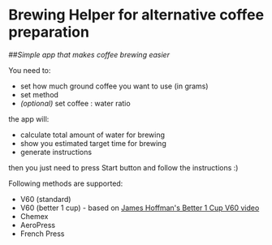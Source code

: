# Brewing Helper for alternative coffee preparation

##_Simple app that makes coffee brewing easier_

You need to:
- set how much ground coffee you want to use (in grams)
- set method
- _(optional)_ set coffee : water ratio

the app will:
- calculate total amount of water for brewing
- show you estimated target time for brewing
- generate instructions

then you just need to press Start button and follow the instructions :) 


Following methods are supported:
- V60 (standard)
- V60 (better 1 cup) - based on [James Hoffman's Better 1 Cup V60 video](https://www.youtube.com/watch?v=1oB1oDrDkHM)
- Chemex
- AeroPress
- French Press
 
